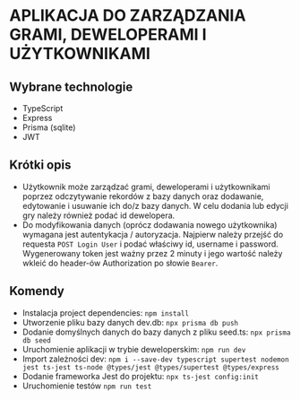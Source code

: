 # APLIKACJA DO ZARZĄDZANIA GRAMI, DEWELOPERAMI I UŻYTKOWNIKAMI

## Wybrane technologie
- TypeScript
- Express
- Prisma (sqlite)
- JWT

## Krótki opis
- Użytkownik może zarządzać grami, deweloperami i użytkownikami poprzez odczytywanie rekordów z bazy danych oraz dodawanie, edytowanie i usuwanie ich do/z bazy danych. W celu dodania lub edycji gry należy również podać id dewelopera.
- Do modyfikowania danych (oprócz dodawania nowego użytkownika) wymagana jest autentykacja / autoryzacja. Najpierw należy przejść do requesta `POST Login User` i podać właściwy id, username i password. Wygenerowany token jest ważny przez 2 minuty i jego wartość należy wkleić do header-ów Authorization po słowie `Bearer`. 

## Komendy
- Instalacja project dependencies: `npm install`
- Utworzenie pliku bazy danych dev.db: `npx prisma db push`
- Dodanie domyślnych danych do bazy danych z pliku seed.ts: `npx prisma db seed`
- Uruchomienie aplikacji w trybie deweloperskim: `npm run dev`
- Import zależności dev: `npm i --save-dev typescript supertest nodemon jest ts-jest ts-node @types/jest @types/supertest @types/express`
- Dodanie frameworka Jest do projektu: `npx ts-jest config:init`
- Uruchomienie testów `npm run test`